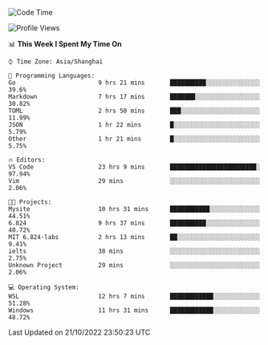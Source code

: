 <!--START_SECTION:waka-->
![Code Time](http://img.shields.io/badge/Code%20Time-244%20hrs%209%20mins-blue)

![Profile Views](http://img.shields.io/badge/Profile%20Views-4-blue)

📊 **This Week I Spent My Time On** 

```text
⌚︎ Time Zone: Asia/Shanghai

💬 Programming Languages: 
Go                       9 hrs 21 mins       ██████████░░░░░░░░░░░░░░░   39.6% 
Markdown                 7 hrs 17 mins       ███████░░░░░░░░░░░░░░░░░░   30.82% 
TOML                     2 hrs 50 mins       ███░░░░░░░░░░░░░░░░░░░░░░   11.99% 
JSON                     1 hr 22 mins        █░░░░░░░░░░░░░░░░░░░░░░░░   5.79% 
Other                    1 hr 21 mins        █░░░░░░░░░░░░░░░░░░░░░░░░   5.75%

🔥 Editors: 
VS Code                  23 hrs 9 mins       ████████████████████████░   97.94% 
Vim                      29 mins             ░░░░░░░░░░░░░░░░░░░░░░░░░   2.06%

🐱‍💻 Projects: 
Mysite                   10 hrs 31 mins      ███████████░░░░░░░░░░░░░░   44.51% 
6.824                    9 hrs 37 mins       ██████████░░░░░░░░░░░░░░░   40.72% 
MIT 6.824-labs           2 hrs 13 mins       ██░░░░░░░░░░░░░░░░░░░░░░░   9.41% 
ielts                    38 mins             ░░░░░░░░░░░░░░░░░░░░░░░░░   2.75% 
Unknown Project          29 mins             ░░░░░░░░░░░░░░░░░░░░░░░░░   2.06%

💻 Operating System: 
WSL                      12 hrs 7 mins       ████████████░░░░░░░░░░░░░   51.28% 
Windows                  11 hrs 31 mins      ████████████░░░░░░░░░░░░░   48.72%

```


 Last Updated on 21/10/2022 23:50:23 UTC
<!--END_SECTION:waka-->